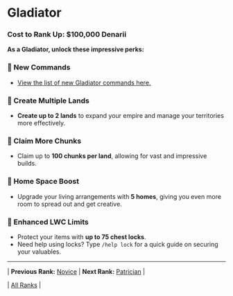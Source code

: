 # Gladiator

### Cost to Rank Up: $100,000 Denarii

**As a Gladiator, unlock these impressive perks:**

### 🔹 New Commands
- [View the list of new Gladiator commands here.](../../commands.md#gladiator)

### 🔹 Create Multiple Lands
- **Create up to 2 lands** to expand your empire and manage your territories more effectively.

### 🔹 Claim More Chunks
- Claim up to **100 chunks per land**, allowing for vast and impressive builds.

### 🔹 Home Space Boost
- Upgrade your living arrangements with **5 homes**, giving you even more room to spread out and get creative.

### 🔹 Enhanced LWC Limits
- Protect your items with **up to 75 chest locks**.
- Need help using locks? Type `/help lock` for a quick guide on securing your valuables.

---

| **Previous Rank:** [Novice](./03-novice.md) | **Next Rank:** [Patrician](./05-patrician.md) |

| [All Ranks](../README.md) |
